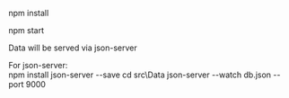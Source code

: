 npm install


npm start


Data will be served via  json-server

For json-server:  
  npm install json-server --save
  cd src\Data 
  json-server --watch db.json --port 9000
